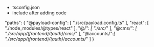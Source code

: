  - tsconfig.json
 - include after adding code

 "paths": {
      "@payload-config": [
        "./src/payload.config.ts"
      ],
      "react": [
        "./node_modules/@types/react"
      ],
      "@/*": [
        "./src/*"
      ],
      "@cms/*": [
        "./src/app/(frontend)/(auth)/cms/*"
      ],
      "@accounts/*":[
        "./src/app/(frontend)/(auth)/accounts/*" 
      ]
    }